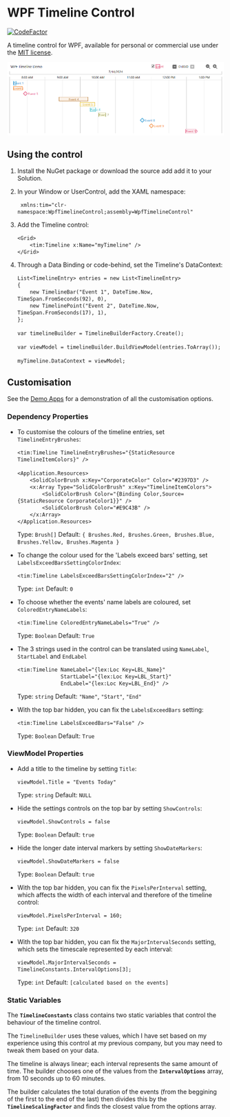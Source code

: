 # WPF Timeline Control
[![CodeFactor](https://www.codefactor.io/repository/github/llane12/wpf-timeline/badge/main)](https://www.codefactor.io/repository/github/llane12/wpf-timeline/overview/main)

A timeline control for WPF, available for personal or commercial use under the [MIT license](LICENSE).

![](Preview.png)

## Using the control

1. Install the NuGet package or download the source add add it to your Solution.
1. In your Window or UserControl, add the XAML namespace:

        xmlns:tim="clr-namespace:WpfTimelineControl;assembly=WpfTimelineControl"

1. Add the Timeline control:

       <Grid>
           <tim:Timeline x:Name="myTimeline" />
       </Grid>

1. Through a Data Binding or code-behind, set the Timeline's DataContext:

       List<TimelineEntry> entries = new List<TimelineEntry>
       {
           new TimelineBar("Event 1", DateTime.Now, TimeSpan.FromSeconds(92), 0),
           new TimelinePoint("Event 2", DateTime.Now, TimeSpan.FromSeconds(17), 1),
       };

       var timelineBuilder = TimelineBuilderFactory.Create();

       var viewModel = timelineBuilder.BuildViewModel(entries.ToArray());

       myTimeline.DataContext = viewModel;

## Customisation
See the [Demo Apps](/DemoApps) for a demonstration of all the customisation options.

### Dependency Properties

- To customise the colours of the timeline entries, set `TimelineEntryBrushes`:

      <tim:Timeline TimelineEntryBrushes="{StaticResource TimelineItemColors}" />

      <Application.Resources>
          <SolidColorBrush x:Key="CorporateColor" Color="#2397D3" />
          <x:Array Type="SolidColorBrush" x:Key="TimelineItemColors">
              <SolidColorBrush Color="{Binding Color,Source={StaticResource CorporateColor1}}" />
              <SolidColorBrush Color="#E9C43B" />
          </x:Array>
      </Application.Resources>

  Type: `Brush[]` Default: `{ Brushes.Red, Brushes.Green, Brushes.Blue, Brushes.Yellow, Brushes.Magenta }`

- To change the colour used for the 'Labels exceed bars' setting, set `LabelsExceedBarsSettingColorIndex`:

      <tim:Timeline LabelsExceedBarsSettingColorIndex="2" />

  Type: `int` Default: `0`

- To choose whether the events' name labels are coloured, set `ColoredEntryNameLabels`:

      <tim:Timeline ColoredEntryNameLabels="True" />

  Type: `Boolean` Default: `True`

- The 3 strings used in the control can be translated using `NameLabel`, `StartLabel` and `EndLabel`

      <tim:Timeline NameLabel="{lex:Loc Key=LBL_Name}"
                    StartLabel="{lex:Loc Key=LBL_Start}"
                    EndLabel="{lex:Loc Key=LBL_End}" />

  Type: `string` Default: `"Name"`, `"Start"`, `"End"`

- With the top bar hidden, you can fix the `LabelsExceedBars` setting:

      <tim:Timeline LabelsExceedBars="False" />

  Type: `Boolean` Default: `True`

### ViewModel Properties

- Add a title to the timeline by setting `Title`:

      viewModel.Title = "Events Today"

  Type: `string` Default: `NULL`

- Hide the settings controls on the top bar by setting `ShowControls`:

      viewModel.ShowControls = false

  Type: `Boolean` Default: `true`

- Hide the longer date interval markers by setting `ShowDateMarkers`:

      viewModel.ShowDateMarkers = false

  Type: `Boolean` Default: `true`

- With the top bar hidden, you can fix the `PixelsPerInterval` setting, which affects the width of each interval and therefore of the timeline control:

      viewModel.PixelsPerInterval = 160;
  
  Type: `int` Default: `320`

- With the top bar hidden, you can fix the `MajorIntervalSeconds` setting, which sets the timescale represented by each interval:

      viewModel.MajorIntervalSeconds = TimelineConstants.IntervalOptions[3];
  
  Type: `int` Default: `[calculated based on the events]`

### Static Variables

The **`TimelineConstants`** class contains two static variables that control the behaviour of the timeline control.

The `TimelineBuilder` uses these values, which I have set based on my experience using this control at my previous company, but you may need to tweak them based on your data.

The timeline is always linear; each interval represents the same amount of time. The builder chooses one of the values from the **`IntervalOptions`** array, from 10 seconds up to 60 minutes.

The builder calculates the total duration of the events (from the beggining of the first to the end of the last) then divides this by the **`TimelineScalingFactor`** and finds the closest value from the options array.
